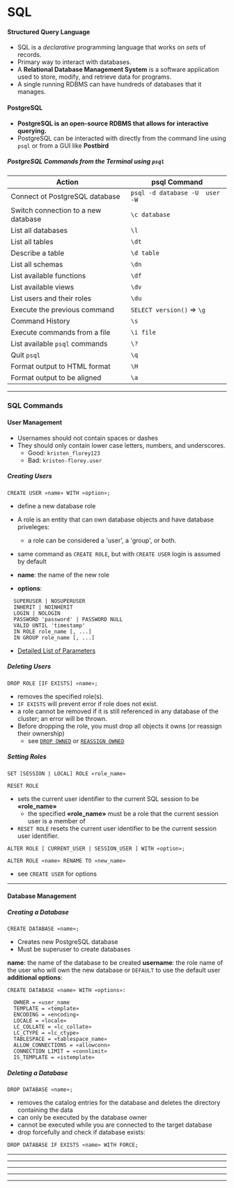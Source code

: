# SQL
#### Structured Query Language
  - SQL is a *declarative* programming language that works on *sets* of records.
  - Primary way to interact with databases.    
- A **Relational Database Management System** is a software application used to store, modify, and retrieve data for programs.
- A single running RDBMS can have hundreds of databases that it manages.

#### <lightblue> PostgreSQL </lightblue>
- **PostgreSQL is an open-source RDBMS that allows for interactive querying.**
- PostgreSQL can be interacted with directly from the command line using `psql` or from a GUI like **Postbird**

##### PostgreSQL Commands from the Terminal using `psql`
  | Action                              | psql Command                   |
  |-------------------------------------|--------------------------------|
  | Connect ot PostgreSQL database      | `psql -d database -U  user -W` |
  | Switch connection to a new database | `\c database`                  |
  | List all databases                  | `\l`                           |
  | List all tables                     | `\dt`                          |
  | Describe a table                    | `\d table`                     |
  | List all schemas                    | `\dn`                          |
  | List available functions            | `\df`                          |
  | List available views                | `\dv`                          |
  | List users and their roles          | `\du`                          |
  | Execute the previous command        | `SELECT version()` => `\g`     |
  | Command History                     | `\s`                           |
  | Execute commands from a file        | `\i file`                      |
  | List available `psql` commands      | `\?`                           |
  | Quit `psql`                         | `\q`                           |
  | Format output to HTML format        | `\H`                           |
  | Format output to be aligned         | `\a`                           |
---
### SQL Commands
#### User Management
  - Usernames should not contain spaces or dashes
  - They should only contain lower case letters, numbers, and underscores.
    - Good: `kristen_florey123`
    - Bad: `kristen-florey.user`
##### Creating Users
```
CREATE USER «name» WITH «option»;
```
  - define a new database role
  - A role is an entity that can own database objects and have database priveleges:
    - a role can be considered a 'user', a 'group', or both.
  - same command as `CREATE ROLE`, but with `CREATE USER` login is assumed by default

- **name**: the name of the new role
- **options**:
```
  SUPERUSER | NOSUPERUSER
  INHERIT | NOINHERIT
  LOGIN | NOLOGIN
  PASSWORD 'password' | PASSWORD NULL
  VALID UNTIL 'timestamp'
  IN ROLE role_name [, ...]
  IN GROUP role_name [, ...]
```
- [Detailed List of Parameters](https://www.postgresql.org/docs/13/sql-createrole.html)

##### Deleting Users
```
DROP ROLE [IF EXISTS] «name»;
```
- removes the specified role(s).
-  `IF EXISTS` will prevent error if role does not exist.
- a role cannot be removed if it is still referenced in any database of the cluster; an error will be thrown.
- Before dropping the role, you must drop all objects it owns (or reassign their ownership)
  - see [`DROP OWNED`](https://www.postgresql.org/docs/13/sql-drop-owned.html) or [`REASSIGN OWNED`](https://www.postgresql.org/docs/13/sql-reassign-owned.html)


##### Setting Roles
```
SET [SESSION | LOCAL] ROLE «role_name»
```
```
RESET ROLE
```
- sets the current user identifier to the current SQL session to be **«role_name»**
  - the specified **«role_name»** must be a role that the current session user is a member of
- `RESET ROLE` resets the current user identifier to be the current session user identifier.

```
ALTER ROLE [ CURRENT_USER | SESSION_USER ] WITH «option»;

ALTER ROLE «name» RENAME TO «new_name»
```
- see `CREATE USER` for options
---
#### Database Management

##### Creating a Database
```
CREATE DATABASE «name»;
```
- Creates new PostgreSQL database
- Must be superuser to create databases

**name**: the name of the database to be created
**username**: the role name of the user who will own the new database or `DEFAULT` to use the default user
**additional options**:
```
CREATE DATABASE «name» WITH «options»:

  OWNER = «user_name
  TEMPLATE = «template»
  ENCODING = «encoding»
  LOCALE = «locale»
  LC_COLLATE = «lc_collate»
  LC_CTYPE = «lc_ctype»
  TABLESPACE = «tablespace_name»
  ALLOW_CONNECTIONS = «allowconn»
  CONNECTION LIMIT = «connlimit»
  IS_TEMPLATE = «istemplate»
```
##### Deleting a Database
```
DROP DATABASE «name»;
```
- removes the catalog entries for the database and deletes the directory containing the data
- can only be executed by the database owner
- cannot be executed while you are connected to the target database
- drop forcefully and check if database exists:
```
DROP DATABASE IF EXISTS «name» WITH FORCE;
```

---
---
---
---
---
